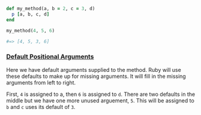 
```ruby
def my_method(a, b = 2, c = 3, d)
  p [a, b, c, d]
end

my_method(4, 5, 6)

#=> [4, 5, 3, 6]
```

### [Default Positional Arguments](https://ruby-doc.org/core-3.1.2/doc/syntax/calling_methods_rdoc.html#label-Default+Positional+Arguments)

Here we have default arguments supplied to the method. Ruby will use these defaults to make up for missing arguments. It will fill in the missing arguments from left to right.

First, `4` is assigned to a, then `6` is assigned to `d`. There are two defaults in the middle but we have one more unused arguement, `5`. This will be assigned to `b` and `c` uses its default of `3`.